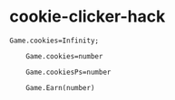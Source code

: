 # cookie-clicker-hack

	Game.cookies=Infinity;
        
        Game.cookies=number
        
        Game.cookiesPs=number
        
        Game.Earn(number)
